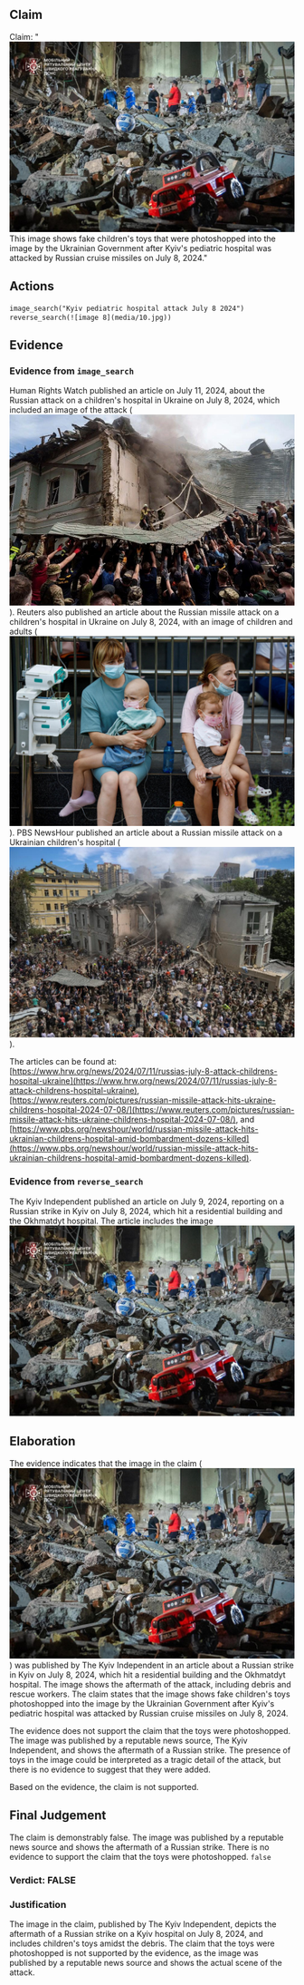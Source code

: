 ## Claim
Claim: "![image 8](media/10.jpg) This image shows fake children's toys that were photoshopped into the image by the Ukrainian Government after Kyiv's pediatric hospital was attacked by Russian cruise missiles on July 8, 2024."

## Actions
```
image_search("Kyiv pediatric hospital attack July 8 2024")
reverse_search(![image 8](media/10.jpg))
```

## Evidence
### Evidence from `image_search`
Human Rights Watch published an article on July 11, 2024, about the Russian attack on a children's hospital in Ukraine on July 8, 2024, which included an image of the attack (![image 4615](media/2025-08-23_12-48-1755953308-038832.jpg)). Reuters also published an article about the Russian missile attack on a children's hospital in Ukraine on July 8, 2024, with an image of children and adults (![image 4616](media/2025-08-23_12-48-1755953308-870057.jpg)). PBS NewsHour published an article about a Russian missile attack on a Ukrainian children's hospital (![image 4617](media/2025-08-23_12-48-1755953309-015988.jpg)).

The articles can be found at: [https://www.hrw.org/news/2024/07/11/russias-july-8-attack-childrens-hospital-ukraine](https://www.hrw.org/news/2024/07/11/russias-july-8-attack-childrens-hospital-ukraine), [https://www.reuters.com/pictures/russian-missile-attack-hits-ukraine-childrens-hospital-2024-07-08/](https://www.reuters.com/pictures/russian-missile-attack-hits-ukraine-childrens-hospital-2024-07-08/), and [https://www.pbs.org/newshour/world/russian-missile-attack-hits-ukrainian-childrens-hospital-amid-bombardment-dozens-killed](https://www.pbs.org/newshour/world/russian-missile-attack-hits-ukrainian-childrens-hospital-amid-bombardment-dozens-killed).


### Evidence from `reverse_search`
The Kyiv Independent published an article on July 9, 2024, reporting on a Russian strike in Kyiv on July 8, 2024, which hit a residential building and the Okhmatdyt hospital. The article includes the image ![image 8](media/10.jpg)

## Elaboration
The evidence indicates that the image in the claim (![image 8](media/10.jpg)) was published by The Kyiv Independent in an article about a Russian strike in Kyiv on July 8, 2024, which hit a residential building and the Okhmatdyt hospital. The image shows the aftermath of the attack, including debris and rescue workers. The claim states that the image shows fake children's toys photoshopped into the image by the Ukrainian Government after Kyiv's pediatric hospital was attacked by Russian cruise missiles on July 8, 2024.

The evidence does not support the claim that the toys were photoshopped. The image was published by a reputable news source, The Kyiv Independent, and shows the aftermath of a Russian strike. The presence of toys in the image could be interpreted as a tragic detail of the attack, but there is no evidence to suggest that they were added.

Based on the evidence, the claim is not supported.


## Final Judgement
The claim is demonstrably false. The image was published by a reputable news source and shows the aftermath of a Russian strike. There is no evidence to support the claim that the toys were photoshopped. `false`

### Verdict: FALSE

### Justification
The image in the claim, published by The Kyiv Independent, depicts the aftermath of a Russian strike on a Kyiv hospital on July 8, 2024, and includes children's toys amidst the debris. The claim that the toys were photoshopped is not supported by the evidence, as the image was published by a reputable news source and shows the actual scene of the attack.
